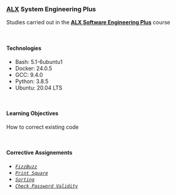 ### [ALX](https://www.alxafrica.com/) System Engineering Plus

Studies carried out in the **[ALX Software Engineering Plus](https://www.alxafrica.com/software-engineering-plus/)** course

<br />

#### Technologies

* Bash:     5.1-6ubuntu1
* Docker:   24.0.5
* GCC:      9.4.0
* Python:   3.8.5
* Ubuntu:   20.04 LTS

<br />

#### Learning Objectives

How to correct existing code

<br />

#### Corrective Assignements

* _[`FizzBuzz`](0-fizzbuzz.py)_
* _[`Print Square`](1-print_square.js)_
* _[`Sorting`](2-sort.rb)_
* _[`Check Password Validity`](3-user.py)_

<br />
